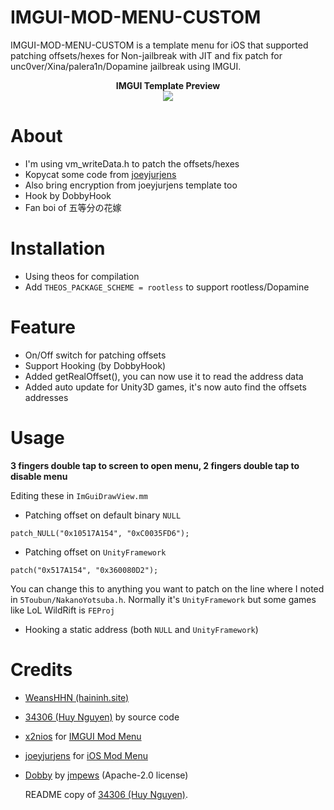 # IMGUI-MOD-MENU-CUSTOM
IMGUI-MOD-MENU-CUSTOM is a template menu for iOS that supported patching offsets/hexes for Non-jailbreak with JIT and fix patch for unc0ver/Xina/palera1n/Dopamine jailbreak using IMGUI.

<div style="text-align: center;">
<b>IMGUI Template Preview</b><br>

<img src="https://raw.githubusercontent.com/34306/HuyJIT-ModMenu/main/Preview.PNG">
</div>


# About
- I'm using vm_writeData.h to patch the offsets/hexes
- Kopycat some code from [joeyjurjens](https://github.com/joeyjurjens/iOS-Mod-Menu-Template-for-Theos)
- Also bring encryption from joeyjurjens template too
- Hook by DobbyHook
- Fan boi of 五等分の花嫁

# Installation
- Using theos for compilation
- Add ```THEOS_PACKAGE_SCHEME = rootless``` to support rootless/Dopamine

# Feature
- On/Off switch for patching offsets
- Support Hooking (by DobbyHook)
- Added getRealOffset(), you can now use it to read the address data
- Added auto update for Unity3D games, it's now auto find the offsets addresses

# Usage
**3 fingers double tap to screen to open menu, 2 fingers double tap to disable menu**

Editing these in `ImGuiDrawView.mm`

- Patching offset on default binary `NULL`
```obj-c
patch_NULL("0x10517A154", "0xC0035FD6");
```

- Patching offset on `UnityFramework`
```obj-c
patch("0x517A154", "0x360080D2");
```
You can change this to anything you want to patch on the line where I noted in `5Toubun/NakanoYotsuba.h`. Normally it's `UnityFramework` but some games like LoL WildRift is `FEProj`

- Hooking a static address (both `NULL` and `UnityFramework`)


# Credits
- [WeansHHN (haininh.site)](https://github.com/WeansHHN)
- [34306 (Huy Nguyen)](https://github.com/34306) by source code
- [x2nios](https://github.com/x2niosvn) for [IMGUI Mod Menu](https://github.com/x2niosvn/iOS-IMGUI-Mod-Menu-Templates)
- [joeyjurjens](https://github.com/joeyjurjens) for [iOS Mod Menu](https://github.com/joeyjurjens/iOS-Mod-Menu-Template-for-Theos)
- [Dobby](https://github.com/jmpews/Dobby) by [jmpews](https://github.com/jmpews) (Apache-2.0 license)

  README copy of [34306 (Huy Nguyen)](https://github.com/34306).
